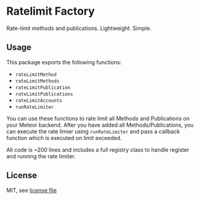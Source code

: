 # Ratelimit Factory

Rate-limit methods and publications. Lightweight. Simple.

## Usage

This package exports the following functions:

- `rateLimitMethod`
- `rateLimitMethods`
- `rateLimitPublication`
- `rateLimitPublications`
- `rateLimitAccounts`
- `runRateLimiter`

You can use these functions to rate limit all Methods and Publications on your Meteor backend.
After you have added all Methods/Publications, you can execute the rate limier using `runRateLimiter`
and pass a callback function which is executed on limit exceeded.

All code is ~200 lines and includes a full registry class to handle register and running the rate limiter.

## License

MIT, see [license file](./LICENSE)
